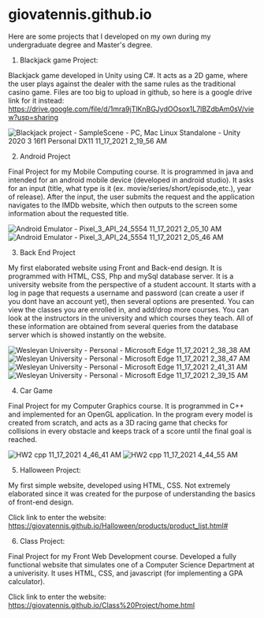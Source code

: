 # giovatennis.github.io

Here are some projects that I developed on my own during my undergraduate degree and Master's degree. 

1) Blackjack game Project:

Blackjack game developed in Unity using C#. It acts as a 2D game, where the user plays against the dealer with the same rules as the traditional casino game. Files are too big to upload in github, so here is a google drive link for it instead: https://drive.google.com/file/d/1mra9jTlKnBGJydOOsox1L7lBZdbAm0sV/view?usp=sharing 

![Blackjack project - SampleScene - PC, Mac   Linux Standalone - Unity 2020 3 16f1 Personal _DX11_ 11_17_2021 2_19_56 AM](https://user-images.githubusercontent.com/67833118/142162203-8e0997fd-8d03-42a6-93d4-2c58eb757dbd.png)


2) Android Project

Final Project for my Mobile Computing course. It is programmed in java and intended for an android mobile device (developed in android studio). It asks for an input (title, what type is it (ex. movie/series/short/episode,etc.), year of release). After the input, the user submits the request and the application navigates to the IMDb website, which then outputs to the screen some information about the requested title. 

![Android Emulator - Pixel_3_API_24_5554 11_17_2021 2_05_10 AM](https://user-images.githubusercontent.com/67833118/142160642-29a3c961-5cd7-4b82-b0e5-22e20695df01.png)
![Android Emulator - Pixel_3_API_24_5554 11_17_2021 2_05_46 AM](https://user-images.githubusercontent.com/67833118/142160675-fe67d1f9-b1e2-4f01-9326-4f23b87cea25.png)

3) Back End Project

My first elaborated website using Front and Back-end design. It is programmed with HTML, CSS, Php and mySql database server. It is a university website from the perspective of a student account. It starts with a log in page that requests a username and password (can create a user if you dont have an account yet), then several options are presented. You can view the classes you are enrolled in, and add/drop more courses. You can look at the instructors in the university and which courses they teach. All of these information are obtained from several queries from the database server which is showed instantly on the website.

![Wesleyan University - Personal - Microsoft​ Edge 11_17_2021 2_38_38 AM](https://user-images.githubusercontent.com/67833118/142166212-4ddeb238-8415-46c7-8c02-387035bc027a.png)
![Wesleyan University - Personal - Microsoft​ Edge 11_17_2021 2_38_47 AM](https://user-images.githubusercontent.com/67833118/142166221-65cc4d7b-5b92-4fca-91d9-b849837c1bbd.png)
![Wesleyan University - Personal - Microsoft​ Edge 11_17_2021 2_41_31 AM](https://user-images.githubusercontent.com/67833118/142166453-a97dfd35-4620-4801-805b-976b003aca9a.png)
![Wesleyan University - Personal - Microsoft​ Edge 11_17_2021 2_39_15 AM](https://user-images.githubusercontent.com/67833118/142166230-e21f6a54-9071-4f09-9e62-ba9220c61d32.png)



4) Car Game

Final Project for my Computer Graphics course. It is programmed in C++ and implemented for an OpenGL application. In the program every model is created from scratch, and acts as a 3D racing game that checks for collisions in every obstacle and keeps track of a score until the final goal is reached.

![HW2 cpp 11_17_2021 4_46_41 AM](https://user-images.githubusercontent.com/67833118/142186509-37d4dfc0-a1cc-4194-bb0f-b70e6fe60ab4.png)
![HW2 cpp 11_17_2021 4_44_55 AM](https://user-images.githubusercontent.com/67833118/142186517-fca95d15-1f66-45ad-acf5-2f5bc3184d72.png)

5) Halloween Project:

My first simple website, developed using HTML, CSS. Not extremely elaborated since it was created for the purpose of understanding the basics of front-end design.

Click link to enter the website: https://giovatennis.github.io/Halloween/products/product_list.html#

6) Class Project:

Final Project for my Front Web Development course. Developed a fully functional website that simulates one of a Computer Science Department at a univerisity. It uses HTML, CSS, and javascript (for implementing a GPA calculator).

Click link to enter the website: https://giovatennis.github.io/Class%20Project/home.html

